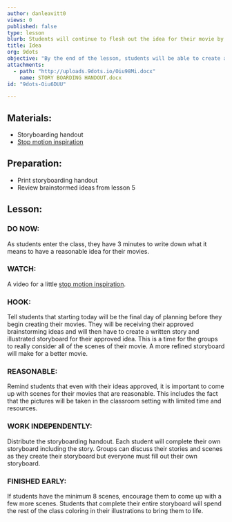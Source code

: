 ```yaml
---
author: danleavitt0
views: 0
published: false
type: lesson
blurb: Students will continue to flesh out the idea for their movie by creating a written story and illustrated story board.
title: Idea
org: 9dots
objective: "By the end of the lesson, students will be able to create a storyboard that has a written story, at least 8 illustrated scenes, and words and sounds described for each scene."
attachments: 
  - path: "http://uploads.9dots.io/Oiu98Mi.docx"
    name: STORY BOARDING HANDOUT.docx
id: "9dots-Oiu6DUU"

---
```


## Materials:

- Storyboarding handout
- [Stop motion inspiration](https://www.youtube.com/watch?v=qBjLW5_dGAM)

## Preparation:

- Print storyboarding handout
- Review brainstormed ideas from lesson 5

## Lesson:

### DO NOW:
As students enter the class, they have 3 minutes to write down what it means to have a reasonable idea for their movies.

### WATCH:
A video for a little [stop motion inspiration](https://www.youtube.com/watch?v=qBjLW5_dGAM).

### HOOK:
Tell students that starting today will be the final day of planning before they begin creating their movies. They will be receiving their approved brainstorming ideas and will then have to create a written story and illustrated storyboard for their approved idea. This is a time for the groups to really consider all of the scenes of their movie. A more refined storyboard will make for a better movie.

### REASONABLE:
Remind students that even with their ideas approved, it is important to come up with scenes for their movies that are reasonable. This includes the fact that the pictures will be taken in the classroom setting with limited time and resources.

### WORK INDEPENDENTLY:
Distribute the storyboarding handout. Each student will complete their own storyboard including the story. Groups can discuss their stories and scenes as they create their storyboard but everyone must fill out their own storyboard.

### FINISHED EARLY:
If students have the minimum 8 scenes, encourage them to come up with a few more scenes. Students that complete their entire storyboard will spend the rest of the class coloring in their illustrations to bring them to life.
